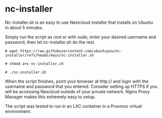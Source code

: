 # nc-installer

Nc-installer.sh is an easy to use Nextcloud installer that installs on Ubuntu in about 5 minutes.

Simply run the script as root or with sudo, enter your desired username and password, then let nc-installer.sh do the rest.

```
# wget https://raw.githubusercontent.com/ubuntuyou/nc-installer/refs/heads/main/nc-installer.sh

# chmod a+x nc-installer.sh

# ./nc-installer.sh
```
When the script finishes, point your browser at http://<IP-OF-NEXTCLOUD-MACHINE> and login with the username and password that you entered.
Consider setting up HTTPS if you will be accessing Nexcloud outside of your private network. Nginx Proxy Manager makes this extremely easy to setup.

The script was tested to run in an LXC container in a Proxmox virtual environment.
